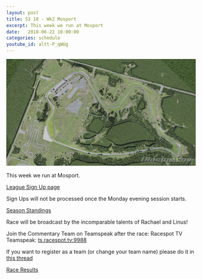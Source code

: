 ```yaml
---
layout: post
title: S3 18 - Wk2 Mosport
excerpt: This week we run at Mosport
date:   2018-06-22 10:00:00
categories: schedule
youtube_id: altt-P_qWUg
---
```


<img src="/images/tracks/mosport.jpg" class="img-fluid mx-auto d-block" alt="Mosport">

This week we run at Mosport.

[League Sign Up page](http://members.iracing.com/membersite/member/LeagueView.do?league=386)

Sign Ups will not be processed once the Monday evening session starts.

[Season Standings](https://www.danlisa.com/scoring/season_standings.php?season_id=7955)

Race will be broadcast by the incomparable talents of Rachael and Linus!

Join the Commentary Team on Teamspeak after the race: Racespot TV Teamspeak: [ts.racespot.tv:9988](ts.racespot.tv:9988)

If you want to register as a team (or change your team name) please do it in [this thread](http://members.iracing.com/jforum/posts/list/3234218.page)

[Race Results](https://www.danlisa.com/scoring/season_race.php?schedule_id=92386)
